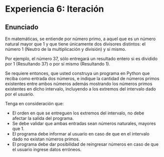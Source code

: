 # Experiencia 6: Iteración

## Enunciado

En matemáticas, se entiende por número primo, a aquel que es un número natural 
mayor que 1 y que tiene únicamente dos divisores distintos: el número 1 (Neutro 
de la multiplicación y división) y sí mismo.

Por ejemplo, el número 37, sólo entregará un resultado entero si es dividido 
por 1 (Resultando 37) o por sí mismo (Resultando 1).

Se requiere entonces, que usted construya un programa en Python que reciba como 
entrada dos números, e indique la cantidad de números primos existentes entre 
ambos números además mostrando los números primos existentes en dicho 
intervalo, incluyendo a los extremos del intervalo dado por el usuario.

Tenga en consideración que:

- El orden en que se entreguen los extremos del intervalo, no debe afectar la 
  salida del programa.
- Se debe validar que ambas entradas sean números naturales, mayores que 1.
- El programa debe informar al usuario en caso de que en el intervalo dado no 
  existan números primos.
- El programa debe dar posibilidad de reingresar números en caso de que el 
  usuario ingrese datos erróneos.
